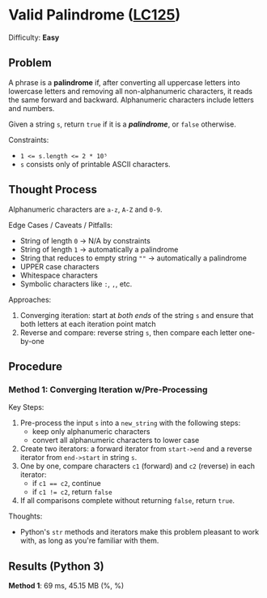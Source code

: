 # Valid Palindrome ([LC125](https://leetcode.com/problems/valid-palindrome/))
Difficulty: **Easy**

## Problem

A phrase is a **palindrome** if, after converting all uppercase letters into lowercase letters and removing all non-alphanumeric characters, it reads the same forward and backward. Alphanumeric characters include letters and numbers.

Given a string `s`, return `true` if it is a ***palindrome***, or `false` otherwise.

Constraints:
- `1 <= s.length <= 2 * 10⁵`
- `s` consists only of printable ASCII characters.

## Thought Process

Alphanumeric characters are `a-z`, `A-Z` and `0-9`.

Edge Cases / Caveats / Pitfalls:
- String of length `0` -> N/A by constraints
- String of length `1` -> automatically a palindrome
- String that reduces to empty string `""` -> automatically a palindrome
- UPPER case characters
- Whitespace characters
- Symbolic characters like `:`, `,`, etc.

Approaches:
1. Converging iteration: start at *both ends* of the string `s` and ensure that both letters at each iteration point match
2. Reverse and compare: reverse string `s`, then compare each letter one-by-one

## Procedure

### Method 1: Converging Iteration w/Pre-Processing

Key Steps:
1. Pre-process the input `s` into a `new_string` with the following steps:
    - keep only alphanumeric characters
    - convert all alphanumeric characters to lower case
2. Create two iterators: a forward iterator from `start->end` and a reverse iterator from `end->start` in string `s`.
3. One by one, compare characters `c1` (forward) and `c2` (reverse) in each iterator:
    - if `c1 == c2`, continue
    - if `c1 != c2`, return `false`
4. If all comparisons complete without returning `false`, return `true`.

Thoughts:
- Python's `str` methods and iterators make this problem pleasant to work with, as long as you're familiar with them.

## Results (Python 3)

**Method 1**:  69 ms, 45.15 MB (%, %)
